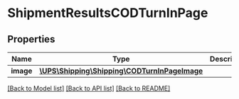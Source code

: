 # ShipmentResultsCODTurnInPage

## Properties
Name | Type | Description | Notes
------------ | ------------- | ------------- | -------------
**image** | [**\UPS\Shipping\Shipping\CODTurnInPageImage**](CODTurnInPageImage.md) |  | 

[[Back to Model list]](../../README.md#documentation-for-models) [[Back to API list]](../../README.md#documentation-for-api-endpoints) [[Back to README]](../../README.md)

